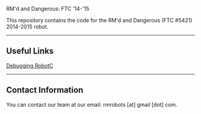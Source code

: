 RM'd and Dangerous: FTC '14-'15

This repository contains the code for the RM'd and Dangerous (FTC #5421) 2014-2015 robot.

-------------------------

## Useful Links
[Debugging RobotC](http://www.robotc.net/forums/viewtopic.php?t=209&start=0&postdays=0&postorder=asc&highlight=)

-------------------------

## Contact Information

You can contact our team at our email: rmrobots [at] gmail [dot] com.
